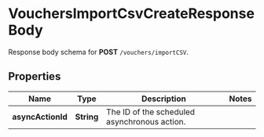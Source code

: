 

# VouchersImportCsvCreateResponseBody

Response body schema for **POST** `/vouchers/importCSV`.

## Properties

| Name | Type | Description | Notes |
|------------ | ------------- | ------------- | -------------|
|**asyncActionId** | **String** | The ID of the scheduled asynchronous action. |  |



